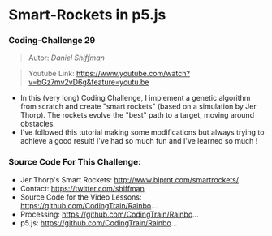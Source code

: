 # Smart-Rockets in p5.js

### Coding-Challenge 29

> Autor: *Daniel Shiffman*

> Youtube Link:  https://www.youtube.com/watch?v=bGz7mv2vD6g&feature=youtu.be

- In this (very long) Coding Challenge, I implement a genetic algorithm from scratch and create "smart rockets" (based on a simulation by Jer Thorp). The rockets evolve the "best" path to a target, moving around obstacles.
- I've followed this tutorial making some modifications but always trying to achieve a good result! I've had so much fun and I've learned so much ! 


### Source Code For This Challenge:

- Jer Thorp's Smart Rockets: http://www.blprnt.com/smartrockets/
- Contact: https://twitter.com/shiffman
- Source Code for the Video Lessons: https://github.com/CodingTrain/Rainbo...
- Processing: https://github.com/CodingTrain/Rainbo...
- p5.js: https://github.com/CodingTrain/Rainbo...

